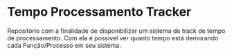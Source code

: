 # Tempo Processamento Tracker
Repositório com a finalidade de disponibilizar um sistema de track de tempo de processamento. Com ela é possível ver quanto tempo está demorando cada Função/Processo em seu sistema. 
